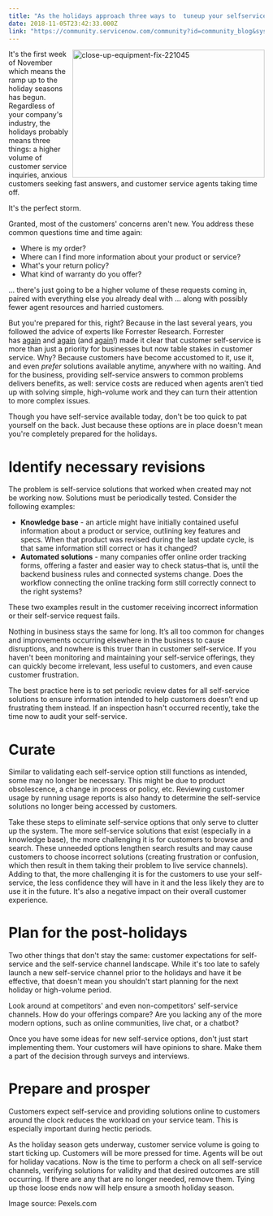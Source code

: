 ```yaml
---
title: "As the holidays approach three ways to  tuneup your selfservice"
date: 2018-11-05T23:42:33.000Z
link: "https://community.servicenow.com/community?id=community_blog&sys_id=5a16421adbadeb449540e15b8a96192d"
---
```

<p><img class="alignnone  wp-image-3379" style="padding: 5 px;" src="https://insightsincustomerservice.files.wordpress.com/2018/11/close-up-equipment-fix-221045.jpg" alt="close-up-equipment-fix-221045" width="378" height="252" align="right" /> It&#39;s the first week of November which means the ramp up to the holiday seasons has begun. Regardless of your company&#39;s industry, the holidays probably means three things: a higher volume of customer service inquiries, anxious customers seeking fast answers, and customer service agents taking time off.</p>
<p>It&#39;s the perfect storm.</p>
<p>Granted, most of the customers&#39; concerns aren&#39;t new. You address these common questions time and time again:</p>
<ul><li>Where is my order?</li><li>Where can I find more information about your product or service?</li><li>What&#39;s your return policy?</li><li>What kind of warranty do you offer?</li></ul>
<p>... there&#39;s just going to be a higher volume of these requests coming in, paired with everything else you already deal with ... along with possibly fewer agent resources and harried customers.</p>
<p>But you&#39;re prepared for this, right? Because in the last several years, you followed the advice of experts like Forrester Research. Forrester has <a class="jive-link-external-small" href="https://go.forrester.com/blogs/16-01-06-forresters_top_trends_for_customer_service_in_2016/" target="_blank" rel="nofollow">again</a> and <a href="https://go.forrester.com/blogs/17-01-30-top_trends_for_customer_service_in_2017_operations_become_smarter_and_more_strategic/" target="_blank" rel="nofollow">again</a> (and <a href="https://go.forrester.com/blogs/top-customer-service-trends-for-2018/" target="_blank" rel="nofollow">again</a>!) made it clear that customer self-service is more than just a priority for businesses but now table stakes in customer service. Why? Because customers have become accustomed to it, use it, and even <em>prefer</em> solutions available anytime, anywhere with no waiting. And for the business, providing self-service answers to common problems delivers benefits, as well: service costs are reduced when agents aren’t tied up with solving simple, high-volume work and they can turn their attention to more complex issues.</p>
<p>Though you have self-service available today, don&#39;t be too quick to pat yourself on the back. Just because these options are in place doesn&#39;t mean you&#39;re completely prepared for the holidays.</p>
<h1>Identify necessary revisions</h1>
<p>The problem is self-service solutions that worked when created may not be working now. Solutions must be periodically tested. Consider the following examples:</p>
<ul><li><strong>Knowledge base</strong> - an article might have initially contained useful information about a product or service, outlining key features and specs. When that product was revised during the last update cycle, is that same information still correct or has it changed?</li><li><strong>Automated solutions</strong> - many companies offer online order tracking forms, offering a faster and easier way to check status–that is, until the backend business rules and connected systems change. Does the workflow connecting the online tracking form still correctly connect to the right systems?</li></ul>
<p>These two examples result in the customer receiving incorrect information or their self-service request fails.</p>
<p>Nothing in business stays the same for long. It’s all too common for changes and improvements occurring elsewhere in the business to cause disruptions, and nowhere is this truer than in customer self-service. If you haven&#39;t been monitoring and maintaining your self-service offerings, they can quickly become irrelevant, less useful to customers, and even cause customer frustration.</p>
<p>The best practice here is to set periodic review dates for all self-service solutions to ensure information intended to help customers doesn’t end up frustrating them instead. If an inspection hasn&#39;t occurred recently, take the time now to audit your self-service.</p>
<h1>Curate</h1>
<p>Similar to validating each self-service option still functions as intended, some may no longer be necessary. This might be due to product obsolescence, a change in process or policy, etc. Reviewing customer usage by running usage reports is also handy to determine the self-service solutions no longer being accessed by customers.</p>
<p>Take these steps to eliminate self-service options that only serve to clutter up the system. The more self-service solutions that exist (especially in a knowledge base), the more challenging it is for customers to browse and search. These unneeded options lengthen search results and may cause customers to choose incorrect solutions (creating frustration or confusion, which then result in them taking their problem to live service channels). Adding to that, the more challenging it is for the customers to use your self-service, the less confidence they will have in it and the less likely they are to use it in the future. It&#39;s also a negative impact on their overall customer experience.</p>
<h1>Plan for the post-holidays</h1>
<p>Two other things that don&#39;t stay the same: customer expectations for self-service and the self-service channel landscape. While it&#39;s too late to safely launch a new self-service channel prior to the holidays and have it be effective, that doesn&#39;t mean you shouldn&#39;t start planning for the next holiday or high-volume period.</p>
<p>Look around at competitors&#39; and even non-competitors&#39; self-service channels. How do your offerings compare? Are you lacking any of the more modern options, such as online communities, live chat, or a chatbot?</p>
<p>Once you have some ideas for new self-service options, don&#39;t just start implementing them. Your customers will have opinions to share. Make them a part of the decision through surveys and interviews.</p>
<h1>Prepare and prosper</h1>
<p>Customers expect self-service and providing solutions online to customers around the clock reduces the workload on your service team. This is especially important during hectic periods.</p>
<p>As the holiday season gets underway, customer service volume is going to start ticking up. Customers will be more pressed for time. Agents will be out for holiday vacations. Now is the time to perform a check on all self-service channels, verifying solutions for validity and that desired outcomes are still occurring. If there are any that are no longer needed, remove them. Tying up those loose ends now will help ensure a smooth holiday season.</p>
<p>Image source: Pexels.com</p>